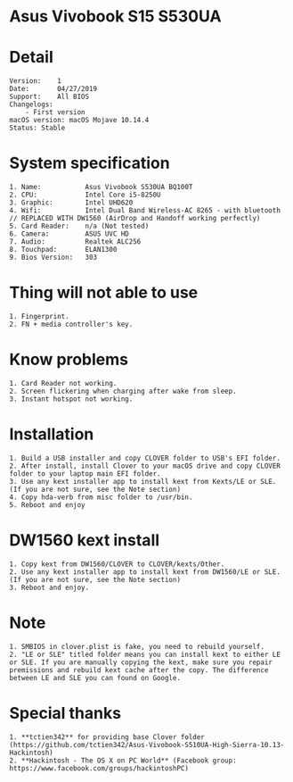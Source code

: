 # Asus Vivobook S15 S530UA

# Detail

	Version:    1
	Date:       04/27/2019
	Support:    All BIOS
	Changelogs:
		- First version
	macOS version: macOS Mojave 10.14.4
	Status: Stable

# System specification

	1. Name:           Asus Vivobook S530UA BQ100T
	2. CPU:            Intel Core i5-8250U
	3. Graphic:        Intel UHD620
	4. Wifi:           Intel Dual Band Wireless-AC 8265 - with bluetooth // REPLACED WITH DW1560 (AirDrop and Handoff working perfectly)
	5. Card Reader:    n/a (Not tested)
	6. Camera:         ASUS UVC HD
	7. Audio:          Realtek ALC256
	8. Touchpad:       ELAN1300
	9. Bios Version:   303

# Thing will not able to use

	1. Fingerprint.
	2. FN + media controller's key.

# Know problems

	1. Card Reader not working.
	2. Screen flickering when charging after wake from sleep.
	3. Instant hotspot not working.
	
# Installation
	1. Build a USB installer and copy CLOVER folder to USB's EFI folder.
	2. After install, install Clover to your macOS drive and copy CLOVER folder to your laptop main EFI folder.
	3. Use any kext installer app to install kext from Kexts/LE or SLE. (If you are not sure, see the Note section)
	4. Copy hda-verb from misc folder to /usr/bin.
	5. Reboot and enjoy
	
# DW1560 kext install
	1. Copy kext from DW1560/CLOVER to CLOVER/kexts/Other.
	2. Use any kext installer app to install kext from DW1560/LE or SLE. (If you are not sure, see the Note section)
	3. Reboot and enjoy.

# Note

	1. SMBIOS in clover.plist is fake, you need to rebuild yourself.
	2. "LE or SLE" titled folder means you can install kext to either LE or SLE. If you are manually copying the kext, make sure you repair premissions and rebuild kext cache after the copy. The difference between LE and SLE you can found on Google.
	
# Special thanks
	1. **tctien342** for providing base Clover folder (https://github.com/tctien342/Asus-Vivobook-S510UA-High-Sierra-10.13-Hackintosh)
	2. **Hackintosh - The OS X on PC World** (Facebook group: https://www.facebook.com/groups/hackintoshPC)